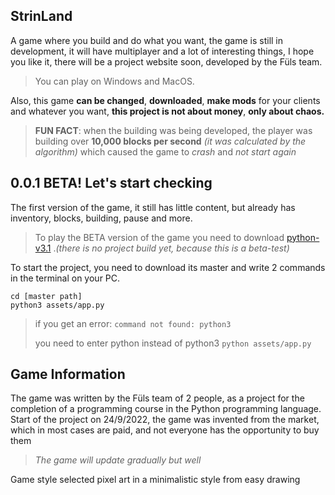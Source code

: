 ## **StrinLand**
A game where you build and do what you want, the game is still in development, it will have multiplayer and a lot of interesting things, I hope you like it, there will be a project website soon, developed by the Füls team.

> You can play on Windows and MacOS.

Also, this game **can be changed**, **downloaded**, **make mods** for your clients and whatever you want, **this project is not about money**, **only about chaos.**

> **FUN FACT**: when the building was being developed, the player was building over **10,000 blocks per second** *(it was calculated by the algorithm)* which caused the game to *crash* and *not start again*

## **0.0.1 BETA! Let's start checking**
The first version of the game, it still has little content, but already has inventory, blocks, building, pause and more.

>To play the BETA version of the game you need to download [python-v3.1](https://www.python.org/) .*(there is no project build yet, because this is a beta-test)*

To start the project, you need to download its master and write 2 commands in the terminal on your PC.

    cd [master path]
    python3 assets/app.py

> if you get an error:
> `command not found: python3`
>     
> you need to enter python instead of python3
> `python assets/app.py`

## **Game Information**
The game was written by the Füls team of 2 people, as a project for the completion of a programming course in the Python programming language. Start of the project on 24/9/2022, the game was invented from the market, which in most cases are paid, and not everyone has the opportunity to buy them

> *The game will update gradually but well*

Game style selected pixel art in a minimalistic style from easy drawing